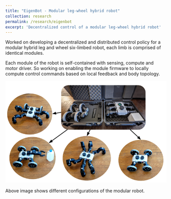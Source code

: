 ```yaml
---
title: "EigenBot - Modular leg-wheel hybrid robot"
collection: research
permalink: /research/eigenbot
excerpt: 'Decentralized control of a modular leg-wheel hybrid robot'
---
```


Worked on developing a decentralized and distributed control policy for a modular hybrid leg and wheel six-limbed robot, each limb is comprised of identical modules.

Each module of the robot is self-contained with sensing, compute and motor driver. So working on enabling the module firmware to locally compute control commands based on local feedback and body topology.

<img title="Eigenbot configurations" alt="Eigenbot configurations" src="/images/eigenbot.png">

Above image shows different configurations of the modular robot.
